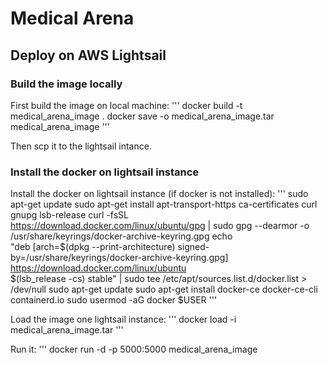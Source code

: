 # Medical Arena





## Deploy on AWS Lightsail

### Build the image locally
First build the image on local machine:
'''
docker build -t medical_arena_image .
docker save -o medical_arena_image.tar medical_arena_image
'''

Then scp it to the lightsail intance.

### Install the docker on lightsail instance

Install the docker on lightsail instance (if docker is not installed):
'''
sudo apt-get update
sudo apt-get install apt-transport-https ca-certificates curl gnupg lsb-release
curl -fsSL https://download.docker.com/linux/ubuntu/gpg | sudo gpg --dearmor -o /usr/share/keyrings/docker-archive-keyring.gpg
echo \
  "deb [arch=$(dpkg --print-architecture) signed-by=/usr/share/keyrings/docker-archive-keyring.gpg] https://download.docker.com/linux/ubuntu \
  $(lsb_release -cs) stable" | sudo tee /etc/apt/sources.list.d/docker.list > /dev/null
sudo apt-get update
sudo apt-get install docker-ce docker-ce-cli containerd.io
sudo usermod -aG docker $USER
'''



Load the image one lightsail instance:
'''
docker load -i medical_arena_image.tar
'''

Run it:
'''
docker run -d -p 5000:5000 medical_arena_image